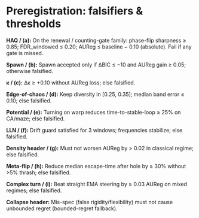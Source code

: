 # Preregistration: falsifiers & thresholds

**HAQ / (a):** On the renewal / counting-gate family: phase-flip sharpness ≥ 0.85; FDR_windowed ≤ 0.20; AUReg ≤ baseline − 0.10 (absolute). Fail if any gate is missed.

**Spawn / (b):** Spawn accepted only if ΔBIC ≤ −10 and AUReg gain ≥ 0.05; otherwise falsified.

**κ / (c):** Δκ ≥ +0.10 without AUReg loss; else falsified.

**Edge-of-chaos / (d):** Keep diversity in [0.25, 0.35]; median band error ≤ 0.10; else falsified.

**Potential / (e):** Turning on warp reduces time-to-stable-loop ≥ 25% on CA/maze; else falsified.

**LLN / (f):** Drift guard satisfied for 3 windows; frequencies stabilize; else falsified.

**Density header / (g):** Must not worsen AUReg by > 0.02 in classical regime; else falsified.

**Meta-flip / (h):** Reduce median escape-time after hole by ≥ 30% without >5% thrash; else falsified.

**Complex turn / (i):** Beat straight EMA steering by ≥ 0.03 AUReg on mixed regimes; else falsified.

**Collapse header:** Mis-spec (false rigidity/flexibility) must not cause unbounded regret (bounded-regret fallback).
